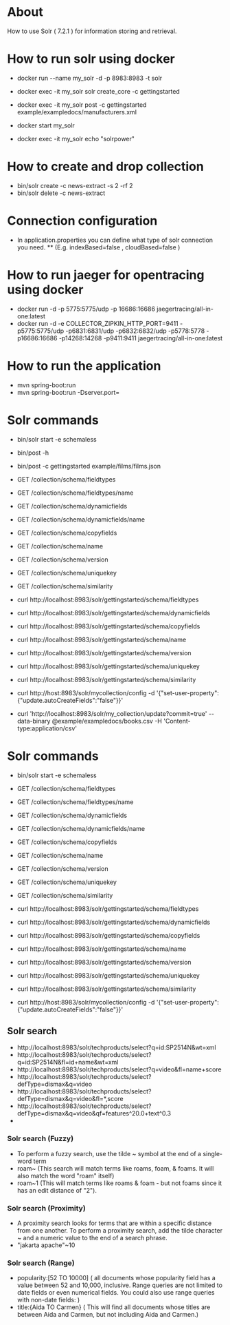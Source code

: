 # About
How to use Solr ( 7.2.1 ) for information storing and retrieval.

# How to run solr using docker
* docker run --name my_solr -d -p 8983:8983 -t solr
* docker exec -it my_solr solr create_core -c gettingstarted
* docker exec -it my_solr post -c gettingstarted example/exampledocs/manufacturers.xml

* docker start my_solr
* docker exec -it my_solr echo "solrpower"


# How to create and drop collection
* bin/solr create -c news-extract -s 2 -rf 2
* bin/solr delete -c news-extract

# Connection configuration
* In application.properties you can define what type of solr connection you need.
** (E.g. indexBased=false , cloudBased=false )


# How to run jaeger for opentracing using docker
* docker run -d -p 5775:5775/udp -p 16686:16686 jaegertracing/all-in-one:latest
* docker run -d -e COLLECTOR_ZIPKIN_HTTP_PORT=9411 -p5775:5775/udp -p6831:6831/udp -p6832:6832/udp   -p5778:5778 -p16686:16686 -p14268:14268 -p9411:9411 jaegertracing/all-in-one:latest


# How to run the application
* mvn spring-boot:run
* mvn spring-boot:run -Dserver.port=<port number>



# Solr commands
* bin/solr start -e schemaless
* bin/post -h
* bin/post -c gettingstarted example/films/films.json

* GET /collection/schema/fieldtypes
* GET /collection/schema/fieldtypes/name
* GET /collection/schema/dynamicfields
* GET /collection/schema/dynamicfields/name
* GET /collection/schema/copyfields
* GET /collection/schema/name
* GET /collection/schema/version
* GET /collection/schema/uniquekey
* GET /collection/schema/similarity

* curl http://localhost:8983/solr/gettingstarted/schema/fieldtypes
* curl http://localhost:8983/solr/gettingstarted/schema/dynamicfields
* curl http://localhost:8983/solr/gettingstarted/schema/copyfields
* curl http://localhost:8983/solr/gettingstarted/schema/name
* curl http://localhost:8983/solr/gettingstarted/schema/version
* curl http://localhost:8983/solr/gettingstarted/schema/uniquekey
* curl http://localhost:8983/solr/gettingstarted/schema/similarity
* curl http://host:8983/solr/mycollection/config -d '{"set-user-property":{"update.autoCreateFields":"false"}}'
* curl 'http://localhost:8983/solr/my_collection/update?commit=true' --data-binary @example/exampledocs/books.csv -H 'Content-type:application/csv'

# Solr commands
* bin/solr start -e schemaless

* GET /collection/schema/fieldtypes
* GET /collection/schema/fieldtypes/name
* GET /collection/schema/dynamicfields
* GET /collection/schema/dynamicfields/name
* GET /collection/schema/copyfields
* GET /collection/schema/name
* GET /collection/schema/version
* GET /collection/schema/uniquekey
* GET /collection/schema/similarity

* curl http://localhost:8983/solr/gettingstarted/schema/fieldtypes
* curl http://localhost:8983/solr/gettingstarted/schema/dynamicfields
* curl http://localhost:8983/solr/gettingstarted/schema/copyfields
* curl http://localhost:8983/solr/gettingstarted/schema/name
* curl http://localhost:8983/solr/gettingstarted/schema/version
* curl http://localhost:8983/solr/gettingstarted/schema/uniquekey
* curl http://localhost:8983/solr/gettingstarted/schema/similarity
* curl http://host:8983/solr/mycollection/config -d '{"set-user-property":{"update.autoCreateFields":"false"}}'


## Solr search
* http://localhost:8983/solr/techproducts/select?q=id:SP2514N&wt=xml
* http://localhost:8983/solr/techproducts/select?q=id:SP2514N&fl=id+name&wt=xml
* http://localhost:8983/solr/techproducts/select?q=video&fl=name+score
* http://localhost:8983/solr/techproducts/select?defType=dismax&q=video
* http://localhost:8983/solr/techproducts/select?defType=dismax&q=video&fl=*,score
* http://localhost:8983/solr/techproducts/select?defType=dismax&q=video&qf=features^20.0+text^0.3
* 

### Solr search (Fuzzy)
* To perform a fuzzy search, use the tilde ~ symbol at the end of a single-word term
* roam~  (This search will match terms like roams, foam, & foams. It will also match the word "roam" itself)
* roam~1  (This will match terms like roams & foam - but not foams since it has an edit distance of "2").

### Solr search (Proximity)
* A proximity search looks for terms that are within a specific distance from one another. To perform a proximity search, add the tilde character ~ and a numeric value to the end of a search phrase.
* "jakarta apache"~10

### Solr search (Range)
* popularity:[52 TO 10000] ( all documents whose popularity field has a value between 52 and 10,000, inclusive. Range queries are not limited to date fields or even numerical fields. You could also use range queries with
non-date fields: )
* title:{Aida TO Carmen} ( This will find all documents whose titles are between Aida and Carmen, but not including Aida and Carmen.)

